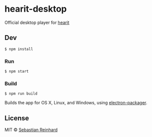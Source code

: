 # hearit-desktop

Official desktop player for [hearit](http://hearit.in/)

## Dev

```
$ npm install
```

### Run

```
$ npm start
```

### Build

```
$ npm run build
```

Builds the app for OS X, Linux, and Windows, using [electron-packager](https://github.com/electron-userland/electron-packager).


## License

MIT © [Sebastian Reinhard](http://hearit.in)
